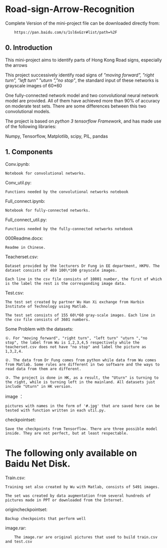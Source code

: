 # Road-sign-Arrow-Recognition
Complete Version of the mini-project file can be downloaded directly from:

        https://pan.baidu.com/s/1sl6xGzr#list/path=%2F
## 0. Introduction
This mini-project aims to identify parts of Hong Kong Road signs, especially the arrows

This project successively identify road signs of *"moving forward", "right turn", "left turn" "uturn ","no stop"*, the standard input of these networks is grayscale images of 60\*60

One fully-connected network model and two convolutional neural network model are provided. All of them have achieved more than 90% of accuracy on moderate test sets. There are some differences between this two convolutional models.

The project is based on *python 3 tensorflow Framework*, and has made use of the following libraries:

Numpy, Tensorflow, Matplotlib, scipy, PIL, pandas


## 1. Components

Conv.ipynb: 

    Notebook for convolutional networks.

Conv_util.py:

    Functions needed by the convolutional networks notebook

Full_connect.ipynb:

    Notebook for fully-connected networks.

Full_connect_util.py:
    
    Functions needed by the fully-connected networks notebook

000Readme.docx: 

    Readme in Chinese.

Teacherset.csv:

    Dataset provided by the lecturers Dr Fung in EE department, HKPU. The dataset consists of 469 100\*100 grayscale images.
    
    Each line in the csv file consists of 10001 number, the first of which is the label the rest is the corresponding image data. 
    
Test.csv:

    The test set created by partner Wu Han Xi exchange from Harbin Institute of Technology using Matlab. 
    
    The test set consists of 155 60\*60 gray-scale images. Each line in the csv file consists of 3601 numbers.    
    

Some Problem with the datasets: 

    ①. For "moving forward", "right turn", "left turn" "uturn ","no stop", the label from Wu is 1,2,3,4,5 respectively while the teacherset.csv does not have "no stop" and label the picture as 1,3,2,4.

    ②. The data from Dr Fung comes from python while data from Wu comes from Matlab. Some rules are different in two software and the ways to read data from them are different.

    ③. The project is done in HK, as a result, the "Uturn" is turning to the right, while is turning left in the mainland. All datasets just include "Uturn" in HK version.

image ：

    pictures with names in the form of '#.jpg' that are saved here can be tested with function written in each util.py.

checkpointset:

    Save the checkpoints from Tensorflow. There are three possible model inside. They are not perfect, but at least respectable.


# The following only available on Baidu Net Disk.

Train.csv:

    Training set also created by Wu with Matlab, consists of 5491 images.
    
    The set was created by data augmentation from several hundreds of pictures made in PPT or downloaded from the Internet.


origincheckpointset:

    Backup checkpoints that perform well

image.rar:

        The image.rar are original pictures that used to build train.csv and test.csv

